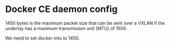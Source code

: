Docker CE daemon config
=================

1450 bytes is the maximum packet size that can be sent over a VXLAN if the underlay has a maximum transmission unit (MTU) of 1500.

We need to set docker mtu to 1450.
